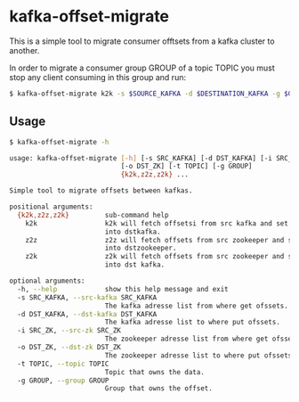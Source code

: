 # kafka-offset-migrate
This is a simple tool to migrate consumer offtsets from a kafka cluster to another.

In order to migrate a consumer group GROUP of a topic TOPIC you must stop any client
consuming in this group and run:
```bash
$ kafka-offset-migrate k2k -s $SOURCE_KAFKA -d $DESTINATION_KAFKA -g $GROUP -t $TOPIC
```

## Usage
```bash
$ kafka-offset-migrate -h

usage: kafka-offset-migrate [-h] [-s SRC_KAFKA] [-d DST_KAFKA] [-i SRC_ZK]
                            [-o DST_ZK] [-t TOPIC] [-g GROUP]
                            {k2k,z2z,z2k} ...

Simple tool to migrate offsets between kafkas.

positional arguments:
  {k2k,z2z,z2k}         sub-command help
    k2k                 k2k will fetch offsetsi from src kafka and set then
                        into dstkafka.
    z2z                 z2z will fetch offsets from src zookeeper and set then
                        into dstzookeeper.
    z2k                 z2k will fetch offsets from src zookeeper and set then
                        into dst kafka.

optional arguments:
  -h, --help            show this help message and exit
  -s SRC_KAFKA, --src-kafka SRC_KAFKA
                        The kafka adresse list from where get ofssets.
  -d DST_KAFKA, --dst-kafka DST_KAFKA
                        The kafka adresse list to where put ofssets.
  -i SRC_ZK, --src-zk SRC_ZK
                        The zookeeper adresse list from where get ofssets.
  -o DST_ZK, --dst-zk DST_ZK
                        The zookeeper adresse list to where put ofssets.
  -t TOPIC, --topic TOPIC
                        Topic that owns the data.
  -g GROUP, --group GROUP
                        Group that owns the offset.
```
